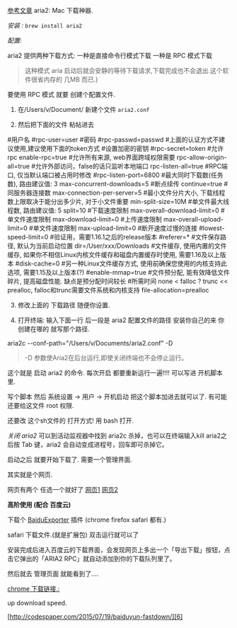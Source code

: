 [参考文章][1]
aria2: Mac 下载神器.

*安装 :* `brew install aria2`


*配置:*

aria2 提供两种下载方式:
一种是直接命令行模式下载
一种是 RPC 模式下载 
> 这种模式 aria 启动后就会安静的等待下载请求,下载完成也不会退出.这个软件很省内存的 几MB 而已.)

要使用 RPC 模式 就要 创建个配置文件.
1. 在/Users/v/Document/ 新建个文件 `aria2.conf`

2. 然后把下面的文件 粘帖进去

#用户名
    #rpc-user=user
    #密码
    #rpc-passwd=passwd
    #上面的认证方式不建议使用,建议使用下面的token方式
    #设置加密的密钥
    #rpc-secret=token
    #允许rpc
    enable-rpc=true
    #允许所有来源, web界面跨域权限需要
    rpc-allow-origin-all=true
    #允许外部访问，false的话只监听本地端口
    rpc-listen-all=true
    #RPC端口, 仅当默认端口被占用时修改
    #rpc-listen-port=6800
    #最大同时下载数(任务数), 路由建议值: 3
    max-concurrent-downloads=5
    #断点续传
    continue=true
    #同服务器连接数
    max-connection-per-server=5
    #最小文件分片大小, 下载线程数上限取决于能分出多少片, 对于小文件重要
    min-split-size=10M
    #单文件最大线程数, 路由建议值: 5
    split=10
    #下载速度限制
    max-overall-download-limit=0
    #单文件速度限制
    max-download-limit=0
    #上传速度限制
    max-overall-upload-limit=0
    #单文件速度限制
    max-upload-limit=0
    #断开速度过慢的连接
    #lowest-speed-limit=0
    #验证用，需要1.16.1之后的release版本
    #referer=*
    #文件保存路径, 默认为当前启动位置
    dir=/User/xxx/Downloads
    #文件缓存, 使用内置的文件缓存, 如果你不相信Linux内核文件缓存和磁盘内置缓存时使用, 需要1.16及以上版本
    #disk-cache=0
    #另一种Linux文件缓存方式, 使用前确保您使用的内核支持此选项, 需要1.15及以上版本(?)
    #enable-mmap=true
    #文件预分配, 能有效降低文件碎片, 提高磁盘性能. 缺点是预分配时间较长
    #所需时间 none < falloc ? trunc << prealloc, falloc和trunc需要文件系统和内核支持
    file-allocation=prealloc



3. 修改上面的  下载路径 随便你设置.

4. 打开终端: 输入下面一行
后一段是 aria2 配置文件的路径 安装你自己的来
你创建在哪的 就写那个路径.

aria2c --conf-path="/Users/v/Documents/aria2.conf" -D


> -D 参数使Aria2在后台运行,即使关闭终端也不会停止运行。


这个就是 启动 aria2 的命令.
每次开启 都要重新运行一遍!!!!
可以写进 开机脚本里.

写个脚本 然后 系统设置 → 用户  → 开机启动 把这个脚本加进去就可以了.
有可能 还要给这文件 root 权限.

还要改 这个sh文件的 打开方式!  用 bash 打开.



*关闭 aria2*
可以到活动监视器中找到 aria2c 杀掉，也可以在终端输入kill aria2之后按 Tab 键，aria2 会自动变成进程号，回车即可杀掉它。




启动之后 就要开始下载了. 需要一个管理界面.

其实就是个网页.

网页有两个 任选一个就好了
[网页1][2]
[网页2][3]




**高阶使用 (配合 百度云)**

下载个 [BaiduExporter][4] 插件  (chrome firefox safari 都有.)



safari 下载文件.(就是扩展包)
双击运行就可以了


安装完成后进入百度云的下载界面，会发现网页上多出一个「导出下载」按钮，点击它弹出的「ARIA2 RPC」就自动添加到你的下载队列里了。

然后就去 管理页面 就能看到了....




[chrome 下载链接.:][5]





up download speed.

[http://codespaper.com/2015/07/19/baiduyun-fastdown/][6]








[1]:	[http://www.jianshu.com/p/1290f8e7b326]
[2]:	http://binux.github.io/yaaw/demo/
[3]:	http://ziahamza.github.io/webui-aria2/#
[4]:	https://github.com/acgotaku/BaiduExporter
[5]:	https://chrome.google.com/webstore/detail/baiduexporter/mjaenbjdjmgolhoafkohbhhbaiedbkno
[6]:	http://codespaper.com/2015/07/19/baiduyun-fastdown/